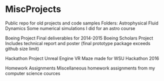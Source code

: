 # MiscProjects
Public repo for old projects and code samples
Folders:
Astrophysical Fluid Dynamics
  Some numerical simulations I did for an astro course
  
Boeing Project
  Final deliverables for 2014-2015 Boeing Scholars Project
  Includes technical report and poster (final prototype package exceeds github size limit)
  
Hackathon Project
  Unreal Engine VR Maze made for WSU Hackathon 2016
  
Homework Assignments
  Miscellaneous homework assignments from my computer science cources
